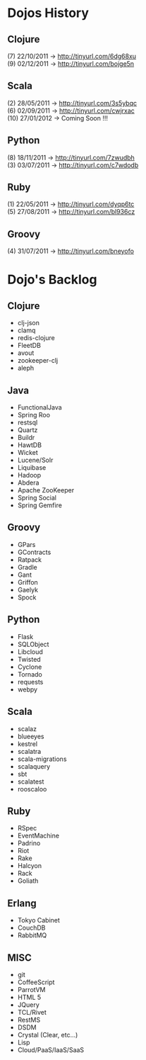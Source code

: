 Dojos History
=============

## Clojure

(7)  22/10/2011 -> http://tinyurl.com/6dg68xu <br/>
(9)  02/12/2011 -> http://tinyurl.com/bojge5n

## Scala

(2)  28/05/2011 -> http://tinyurl.com/3s5ybqc <br/>
(6)  02/09/2011 -> http://tinyurl.com/cwjrxac <br/>
(10) 27/01/2012 -> Coming Soon !!! <br/>

## Python

(8)  18/11/2011 -> http://tinyurl.com/7zwudbh <br/>
(3)  03/07/2011 -> http://tinyurl.com/c7wdodb <br/>

## Ruby

(1)  22/05/2011 -> http://tinyurl.com/dyqp6tc <br/>
(5)  27/08/2011 -> http://tinyurl.com/bl936cz <br/>

## Groovy

(4)  31/07/2011 -> http://tinyurl.com/bneyofo <br/>

Dojo's Backlog
==============

## Clojure
* clj-json
* clamq 
* redis-clojure
* FleetDB 
* avout
* zookeeper-clj
* aleph

## Java
* FunctionalJava
* Spring Roo
* restsql
* Quartz
* Buildr
* HawtDB
* Wicket
* Lucene/Solr
* Liquibase
* Hadoop
* Abdera
* Apache ZooKeeper
* Spring Social
* Spring Gemfire

## Groovy
* GPars
* GContracts
* Ratpack
* Gradle
* Gant
* Griffon 
* Gaelyk
* Spock

## Python
* Flask
* SQLObject
* Libcloud
* Twisted
* Cyclone
* Tornado
* requests
* webpy

## Scala
* scalaz
* blueeyes
* kestrel
* scalatra
* scala-migrations
* scalaquery
* sbt
* scalatest
* rooscaloo

## Ruby
* RSpec
* EventMachine
* Padrino
* Riot
* Rake
* Halcyon
* Rack
* Goliath

## Erlang
* Tokyo Cabinet
* CouchDB
* RabbitMQ

## MISC
* git
* CoffeeScript
* ParrotVM
* HTML 5
* JQuery
* TCL/Rivet
* RestMS
* DSDM
* Crystal (Clear, etc...)
* Lisp
* Cloud/PaaS/IaaS/SaaS